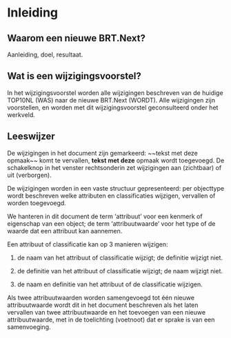 Inleiding
=========

Waarom een nieuwe BRT.Next?
---------------------------

Aanleiding, doel, resultaat.

Wat is een wijzigingsvoorstel?
------------------------------

In het wijzigingsvoorstel worden alle wijzigingen beschreven van de huidige
TOP10NL (WAS) naar de nieuwe BRT.Next (WORDT). Alle wijzigingen zijn
voorstellen, en worden met dit wijzigingsvoorstel geconsulteerd onder het
werkveld.

Leeswijzer
----------

De wijzigingen in het document zijn gemarkeerd: \~\~tekst met deze opmaak\~\~
komt te vervallen, **tekst met deze** opmaak wordt toegevoegd. De schakelknop in
het venster rechtsonderin zet wijzigingen aan (zichtbaar) of uit (verborgen).

De wijzigingen worden in een vaste structuur gepresenteerd: per objecttype wordt
beschreven welke attributen en classificaties wijzigen, vervallen of worden
toegevoegd.

We hanteren in dit document de term ‘attribuut’ voor een kenmerk of eigenschap
van een object; de term ‘attribuutwaarde’ voor het type of de waarde dat een
attribuut kan aannemen.

Een attribuut of classificatie kan op 3 manieren wijzigen:

1.  de naam van het attribuut of classificatie wijzigt; de definitie wijzigt
    niet.

2.  de definitie van het attribuut of classificatie wijzigt; de naam wijzigt
    niet.

3.  de naam en definitie van het attribuut of de classificatie wijzigen.

Als twee attribuutwaarden worden samengevoegd tot één nieuwe attribuutwaarde
wordt dit in het document beschreven als het laten vervallen van twee
attribuutwaarde en het toevoegen van een nieuwe attribuutwaarde, met in de
toelichting (voetnoot) dat er sprake is van een samenvoeging.
